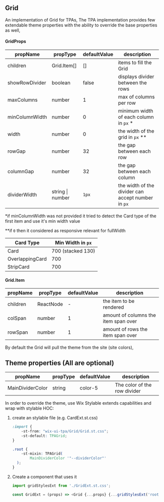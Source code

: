 ## Grid
An implementation of Grid for TPAs,
The TPA implementation provides few extendable theme properties with the ability to override the base properties as well,

#### GridProps

| propName   | propType | defaultValue | description |
|------------|----------|--------------|-------------|
| children  | Grid.Item[]   | [] | items to fill the Grid |
| showRowDivider  | boolean   | false | displays divider between the rows |
| maxColumns  | number   | 1 | max of columns per row |
| minColumnWidth  | number   | 0 | minimum width of each column in `px` * |
| width  | number   | 0 | the width of the grid in `px` ** |
| rowGap  | number   | 32 | the gap between each row |
| columnGap  | number   | 32 | the gap between each column |
| dividerWidth | string \| number   | `1px` | the width of the divider can accept number in `px` |

*if minColumnWidth was not provided it tried to detect the Card type of the first item and use it's min width value

**if `0` then it considered as responsive relevant for fullWidth

| Card Type   | Min Width in `px` |
|------------|----------|
| Card  | 700 (stacked 130)   |
| OverlappingCard  | 700   |
| StripCard  | 700   |

#### Grid.Item

| propName   | propType | defaultValue | description |
|------------|----------|--------------|-------------|
| children  | ReactNode   | - | the item to be rendered |
| colSpan  | number   | 1 | amount of columns the item span over |
| rowSpan  | number   | 1 | amount of rows the item span over |


By default the Grid will pull the theme from the site (site colors),

## Theme properties (All are optional)

| propName   | propType | defaultValue | description |
|------------|----------|--------------|-------------|
| MainDividerColor  | string   | color-5 | The color of the row divider |


In order to override the theme, use Wix Stylable extends capabilities and wrap with stylable HOC:

1. create an stylable file (e.g. CardExt.st.css)
    ``` css
    :import {
        -st-from: "wix-ui-tpa/Grid/Grid.st.css";
        -st-default: TPAGrid;
    }

    .root {
        -st-mixin: TPAGrid(
            MainDividerColor '"--dividerColor"'
      );
    }

    ```

2. Create a component that uses it
    ``` javascript
    import gridStylesExt from './GridExt.st.css';

    const GridExt = (props) => <Grid {...props} {...gridStylesExt('root', {}, props)}/>;
    ```
